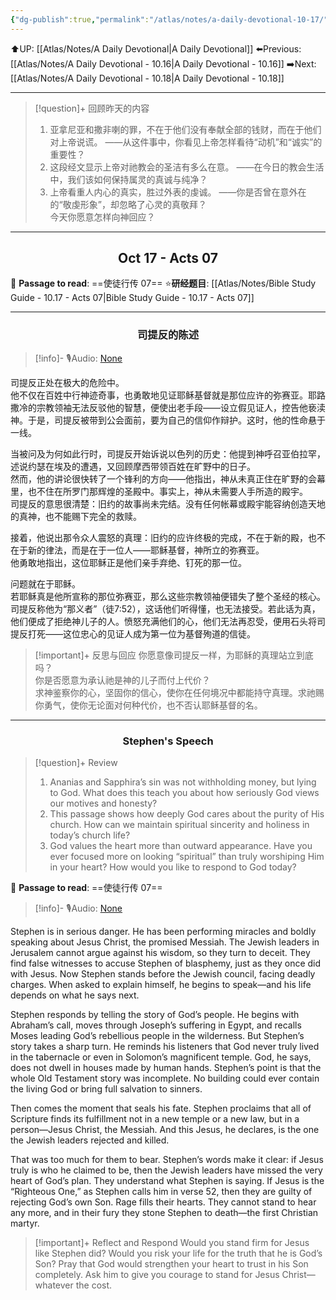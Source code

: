 ```yaml
---
{"dg-publish":true,"permalink":"/atlas/notes/a-daily-devotional-10-17/"}
---
```


 ⬆️UP: [[Atlas/Notes/A Daily Devotional\|A Daily Devotional]]
⬅️Previous: [[Atlas/Notes/A Daily Devotional - 10.16\|A Daily Devotional - 10.16]]
➡️Next: [[Atlas/Notes/A Daily Devotional - 10.18\|A Daily Devotional - 10.18]]

---

> [!question]+ 回顾昨天的内容
> 1.  亚拿尼亚和撒非喇的罪，不在于他们没有奉献全部的钱财，而在于他们对上帝说谎。  ——从这件事中，你看见上帝怎样看待“动机”和“诚实”的重要性？
> 2. 这段经文显示上帝对祂教会的圣洁有多么在意。  ——在今日的教会生活中，我们该如何保持属灵的真诚与纯净？
> 3. 上帝看重人内心的真实，胜过外表的虔诚。  ——你是否曾在意外在的“敬虔形象”，却忽略了心灵的真敬拜？  
今天你愿意怎样向神回应？

---
## <center>Oct 17 - Acts 07</center>

📖 **Passage to read**: ==使徒行传 07==
⭐**研经题目**: [[Atlas/Notes/Bible Study Guide - 10.17 - Acts 07\|Bible Study Guide - 10.17 - Acts 07]]

---
### <center>司提反的陈述</center>

> [!info]- 🎙️Audio: [None]()

司提反正处在极大的危险中。  
他不仅在百姓中行神迹奇事，也勇敢地见证耶稣基督就是那位应许的弥赛亚。耶路撒冷的宗教领袖无法反驳他的智慧，便使出老手段——设立假见证人，控告他亵渎神。于是，司提反被带到公会面前，要为自己的信仰作辩护。这时，他的性命悬于一线。

当被问及为何如此行时，司提反开始诉说以色列的历史：他提到神呼召亚伯拉罕，述说约瑟在埃及的遭遇，又回顾摩西带领百姓在旷野中的日子。  
然而，他的讲论很快转了一个锋利的方向——他指出，神从未真正住在旷野的会幕里，也不住在所罗门那辉煌的圣殿中。事实上，神从未需要人手所造的殿宇。  
司提反的意思很清楚：旧约的故事尚未完结。没有任何帐幕或殿宇能容纳创造天地的真神，也不能赐下完全的救赎。

接着，他说出那令众人震怒的真理：旧约的应许终极的完成，不在于新的殿，也不在于新的律法，而是在于一位人——耶稣基督，神所立的弥赛亚。  
他勇敢地指出，这位耶稣正是他们亲手弃绝、钉死的那一位。

问题就在于耶稣。  
若耶稣真是他所宣称的那位弥赛亚，那么这些宗教领袖便错失了整个圣经的核心。司提反称他为“那义者”（徒7:52），这话他们听得懂，也无法接受。若此话为真，他们便成了拒绝神儿子的人。愤怒充满他们的心，他们无法再忍受，便用石头将司提反打死——这位忠心的见证人成为第一位为基督殉道的信徒。

> [!important]+ 反思与回应
你愿意像司提反一样，为耶稣的真理站立到底吗？  
你是否愿意为承认祂是神的儿子而付上代价？  
求神鉴察你的心，坚固你的信心，使你在任何境况中都能持守真理。求祂赐你勇气，使你无论面对何种代价，也不否认耶稣基督的名。

---
### <center>Stephen's Speech</center>

> [!question]+ Review
> 1. Ananias and Sapphira’s sin was not withholding money, but lying to God.  What does this teach you about how seriously God views our motives and honesty?
> 2. This passage shows how deeply God cares about the purity of His church.  How can we maintain spiritual sincerity and holiness in today’s church life?
> 3. God values the heart more than outward appearance.  Have you ever focused more on looking “spiritual” than truly worshiping Him in your heart?  How would you like to respond to God today?

📖 **Passage to read**: ==使徒行传 07==

> [!info]- 🎙️Audio: [None]()  


Stephen is in serious danger. He has been performing miracles and boldly speaking about Jesus Christ, the promised Messiah. The Jewish leaders in Jerusalem cannot argue against his wisdom, so they turn to deceit. They find false witnesses to accuse Stephen of blasphemy, just as they once did with Jesus. Now Stephen stands before the Jewish council, facing deadly charges. When asked to explain himself, he begins to speak—and his life depends on what he says next.

Stephen responds by telling the story of God’s people. He begins with Abraham’s call, moves through Joseph’s suffering in Egypt, and recalls Moses leading God’s rebellious people in the wilderness. But Stephen’s story takes a sharp turn. He reminds his listeners that God never truly lived in the tabernacle or even in Solomon’s magnificent temple. God, he says, does not dwell in houses made by human hands. Stephen’s point is that the whole Old Testament story was incomplete. No building could ever contain the living God or bring full salvation to sinners.

Then comes the moment that seals his fate. Stephen proclaims that all of Scripture finds its fulfillment not in a new temple or a new law, but in a person—Jesus Christ, the Messiah. And this Jesus, he declares, is the one the Jewish leaders rejected and killed.

That was too much for them to bear. Stephen’s words make it clear: if Jesus truly is who he claimed to be, then the Jewish leaders have missed the very heart of God’s plan. They understand what Stephen is saying. If Jesus is the “Righteous One,” as Stephen calls him in verse 52, then they are guilty of rejecting God’s own Son. Rage fills their hearts. They cannot stand to hear any more, and in their fury they stone Stephen to death—the first Christian martyr.

> [!important]+ Reflect and Respond
Would you stand firm for Jesus like Stephen did? Would you risk your life for the truth that he is God’s Son? Pray that God would strengthen your heart to trust in his Son completely. Ask him to give you courage to stand for Jesus Christ—whatever the cost.


